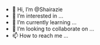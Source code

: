 - 👋 Hi, I’m @Shairazie
- 👀 I’m interested in ...
- 🌱 I’m currently learning ...
- 💞️ I’m looking to collaborate on ...
- 📫 How to reach me ...

<!---
Shairazie/Shairazie is a ✨ special ✨ repository because its `README.md` (this file) appears on your GitHub profile.
You can click the Preview link to take a look at your changes.
--->
